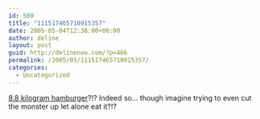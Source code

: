 ```yaml
---
id: 580
title: "111517465710915357"
date: 2005-05-04T12:38:00+00:00
author: deline
layout: post
guid: http://delineneo.com/?p=466
permalink: /2005/05/111517465710915357/
categories:
  - Uncategorized
---
```

[8.8 kilogram hamburger](http://smh.com.au/news/World/Truly-gross/2005/05/04/1115092538933.html)?!? Indeed so&#8230; though imagine trying to even cut the monster up let alone eat it?!?
